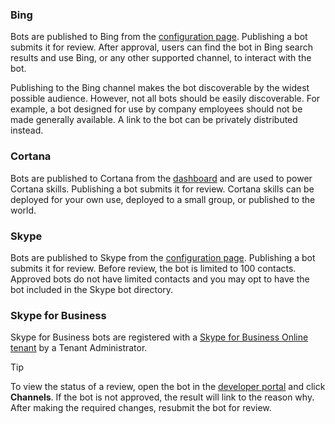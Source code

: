 ### Bing
Bots are published to Bing from the [configuration page](~/channels/channel-bing.md). Publishing a bot submits it for review. After approval, users can find the bot in Bing search results and use Bing, or any other supported channel, to interact with the bot. 

Publishing to the Bing channel makes the bot discoverable by the widest possible audience. However, not all bots should be easily discoverable. For example, a bot designed for use by company employees should not be made generally available. A link to the bot can be privately distributed instead.

### Cortana
Bots are published to Cortana from the [dashboard](https://aka.ms/cortana-publish) and are used to power Cortana skills. Publishing a bot submits it for review. Cortana skills can be deployed for your own use, deployed to a small group, or published to the world.

### Skype
Bots are published to Skype from the [configuration page](~/channels/channel-skypeForBusiness.md). Publishing a bot submits it for review. Before review, the bot is limited to 100 contacts. Approved bots do not have limited contacts and you may opt to have the bot included in the Skype bot directory.

### Skype for Business
Skype for Business bots are registered with a [Skype for Business Online tenant](https://msdn.microsoft.com/en-us/skype/Skype-For-Business-Bot-Framework/docs/overview) by a Tenant Administrator.

> [!TIP]
> To view the status of a review, open the bot in the [developer portal](https://dev.botframework.com/) and click **Channels**.
> If the bot is not approved, the result will link to the reason why. After making the required changes, resubmit the bot for review.